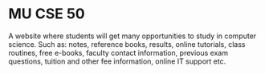 # MU CSE 50

A website where students will get many opportunities to study 
in computer science. Such as: notes, reference books, results, 
online tutorials, class routines, free e-books, faculty contact 
information, previous exam questions, tuition and other fee 
information, online IT support etc.
